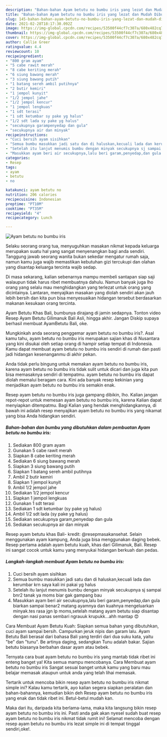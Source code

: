 ```yaml
---
description: "Bahan-bahan Ayam betutu no bumbu iris yang lezat dan Mudah Dibuat"
title: "Bahan-bahan Ayam betutu no bumbu iris yang lezat dan Mudah Dibuat"
slug: 145-bahan-bahan-ayam-betutu-no-bumbu-iris-yang-lezat-dan-mudah-dibuat
date: 2021-02-28T18:17:30.092Z
image: https://img-global.cpcdn.com/recipes/53500f44cf7c307a/680x482cq70/ayam-betutu-no-bumbu-iris-foto-resep-utama.jpg
thumbnail: https://img-global.cpcdn.com/recipes/53500f44cf7c307a/680x482cq70/ayam-betutu-no-bumbu-iris-foto-resep-utama.jpg
cover: https://img-global.cpcdn.com/recipes/53500f44cf7c307a/680x482cq70/ayam-betutu-no-bumbu-iris-foto-resep-utama.jpg
author: Callie Greer
ratingvalue: 4.4
reviewcount: 10
recipeingredient:
- "800 gram ayam"
- "5 cabe rawit merah"
- "8 cabe keriting merah"
- "6 siung bawang merah"
- "3 siung bawang putih"
- "1 batang sereh ambil putihnya"
- "2 butir kemiri"
- "1 jempol kunyit"
- "1/2 jempol jahe"
- "1/2 jempol kencur"
- "1 jempol lengkuas"
- "1 sdt terasi"
- "1 sdt ketumbar sy pake yg halus"
- "1/2 sdt lada sy pake yg halus"
- "secukupnya garampenyedap dan gula"
- "secukupnya air dan minyak"
recipeinstructions:
- "Cuci bersih ayam sisihkan"
- "Semua bumbu masukkan jadi satu dan di haluskan,kecuali lada dan kerumbar krn saya kali ini pakai yg halus"
- "Setelah itu lanjut menumis bumbu dengan minyak secukupnya sj sampai bnr2 tanak ya moms biar gak gampang bau"
- "Masukkan ayam beri air secukupnya,lalu beri garam,penyedap,dan gula biarkan sampai benar2 matang ayamnya dan kuahnya mengeluarkan minyak.tes rasa jgn lp moms,setelah matang ayam betutu siap disantap dengan nasi panas sembari ngrauuk krupukk...ahh mantap 😍"
categories:
- Resep
tags:
- ayam
- betutu
- no

katakunci: ayam betutu no 
nutrition: 206 calories
recipecuisine: Indonesian
preptime: "PT10M"
cooktime: "PT35M"
recipeyield: "4"
recipecategory: Lunch

---
```



![Ayam betutu no bumbu iris](https://img-global.cpcdn.com/recipes/53500f44cf7c307a/680x482cq70/ayam-betutu-no-bumbu-iris-foto-resep-utama.jpg)

Selaku seorang orang tua, menyuguhkan masakan nikmat kepada keluarga merupakan suatu hal yang sangat menyenangkan bagi anda sendiri. Tanggung jawab seorang  wanita bukan sekedar mengatur rumah saja, namun kamu juga wajib memastikan kebutuhan gizi tercukupi dan olahan yang disantap keluarga tercinta wajib sedap.

Di masa  sekarang, kalian sebenarnya mampu membeli santapan siap saji walaupun tidak harus ribet membuatnya dahulu. Namun banyak juga lho orang yang selalu mau menghidangkan yang terlezat untuk orang yang dicintainya. Lantaran, menyajikan masakan yang diolah sendiri akan jauh lebih bersih dan kita pun bisa menyesuaikan hidangan tersebut berdasarkan makanan kesukaan orang tercinta. 

Ayam Betutu Khas Bali, bumbunya dirajang di jamin sedapnya. Tonton video Resep Ayam Betutu Gilimanuk Bali Asli, hingga akhir. Jangan Diskip supaya berhasil membuat AyamBetutu Bali, oke.

Mungkinkah anda seorang penggemar ayam betutu no bumbu iris?. Asal kamu tahu, ayam betutu no bumbu iris merupakan sajian khas di Nusantara yang kini disukai oleh setiap orang di hampir setiap tempat di Indonesia. Kamu dapat membuat ayam betutu no bumbu iris sendiri di rumah dan pasti jadi hidangan kesenanganmu di akhir pekan.

Anda tidak perlu bingung untuk memakan ayam betutu no bumbu iris, karena ayam betutu no bumbu iris tidak sulit untuk dicari dan juga kita pun bisa memasaknya sendiri di tempatmu. ayam betutu no bumbu iris dapat diolah memalui beragam cara. Kini ada banyak resep kekinian yang menjadikan ayam betutu no bumbu iris semakin enak.

Resep ayam betutu no bumbu iris juga gampang dibikin, lho. Kalian jangan repot-repot untuk memesan ayam betutu no bumbu iris, karena Kalian dapat menyiapkan ditempatmu. Bagi Kalian yang hendak menghidangkannya, di bawah ini adalah resep menyajikan ayam betutu no bumbu iris yang nikamat yang bisa Anda hidangkan sendiri.

<!--inarticleads1-->

##### Bahan-bahan dan bumbu yang dibutuhkan dalam pembuatan Ayam betutu no bumbu iris:

1. Sediakan 800 gram ayam
1. Gunakan 5 cabe rawit merah
1. Siapkan 8 cabe keriting merah
1. Sediakan 6 siung bawang merah
1. Siapkan 3 siung bawang putih
1. Siapkan 1 batang sereh ambil putihnya
1. Ambil 2 butir kemiri
1. Siapkan 1 jempol kunyit
1. Ambil 1/2 jempol jahe
1. Sediakan 1/2 jempol kencur
1. Siapkan 1 jempol lengkuas
1. Gunakan 1 sdt terasi
1. Sediakan 1 sdt ketumbar (sy pake yg halus)
1. Ambil 1/2 sdt lada (sy pake yg halus)
1. Sediakan secukupnya garam,penyedap dan gula
1. Sediakan secukupnya air dan minyak


Resep ayam betutu khas Bali- kredit: @resepmasakansehat. Selain menggunakan ayam kampung, Anda juga bisa menggunakan daging bebek. Resep pertama adalah ayam betutu kuah, khas dari Gilimanuk, Bali. Resep ini sangat cocok untuk kamu yang menyukai hidangan berkuah dan pedas. 

<!--inarticleads2-->

##### Langkah-langkah membuat Ayam betutu no bumbu iris:

1. Cuci bersih ayam sisihkan
1. Semua bumbu masukkan jadi satu dan di haluskan,kecuali lada dan kerumbar krn saya kali ini pakai yg halus
1. Setelah itu lanjut menumis bumbu dengan minyak secukupnya sj sampai bnr2 tanak ya moms biar gak gampang bau
1. Masukkan ayam beri air secukupnya,lalu beri garam,penyedap,dan gula biarkan sampai benar2 matang ayamnya dan kuahnya mengeluarkan minyak.tes rasa jgn lp moms,setelah matang ayam betutu siap disantap dengan nasi panas sembari ngrauuk krupukk...ahh mantap 😍


Cara Membuat Ayam Betutu Kuah: Siapkan semua bahan yang dibutuhkan, cuci ayam sampai bersih. Campurkan jeruk nipis dan garam lalu. Ayam Betutu Bali berasal dari bahasa Bali yang terdiri dari dua suku kata, yaitu &#34;be&#34; dan &#34;tunu&#34;. Be artinya daging, sedangkan Tunu adalah bakar. Sajian betutu biasanya berbahan dasar ayam atau bebek. 

Ternyata cara buat ayam betutu no bumbu iris yang mantab tidak ribet ini enteng banget ya! Kita semua mampu mencobanya. Cara Membuat ayam betutu no bumbu iris Sangat sesuai banget untuk kamu yang baru mau belajar memasak ataupun untuk anda yang telah lihai memasak.

Tertarik untuk mencoba bikin resep ayam betutu no bumbu iris nikmat simple ini? Kalau kamu tertarik, ayo kalian segera siapkan peralatan dan bahan-bahannya, kemudian bikin deh Resep ayam betutu no bumbu iris yang enak dan tidak ribet ini. Betul-betul mudah kan. 

Maka dari itu, daripada kita berlama-lama, maka kita langsung bikin resep ayam betutu no bumbu iris ini. Pasti anda gak akan nyesel sudah buat resep ayam betutu no bumbu iris nikmat tidak rumit ini! Selamat mencoba dengan resep ayam betutu no bumbu iris lezat simple ini di tempat tinggal sendiri,oke!.

